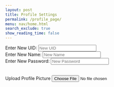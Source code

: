 ```yaml
---
layout: post
title: Profile Settings
permalink: /profile_page/
menu: nav/home.html
search_exclude: true
show_reading_time: false
---
```


<style>
body {
    background-image: url('{{ site.baseurl }}/images/trees.png');
    background-size: cover;
    background-position: center;
    background-repeat: no-repeat;
    min-height: 100vh;
    background-size: 1650px auto; /* Adjust width */
}
</style>
<div class="body">
 <div class="card">
   <form>
     <div>
       <label for="newUid">Enter New UID:</label>
       <input type="text" id="newUid" placeholder="New UID">
     </div>
     <div>
       <label for="newName">Enter New Name:</label>
       <input type="text" id="newName" placeholder="New Name">
     </div>
      <div>
       <label for="newPassword">Enter New Password:</label>
       <input type="text" id="newPassword" placeholder="New Password">
     </div>
     <br>
     <br>
     <label for="profilePicture" class="file-icon"> Upload Profile Picture <i class="fas fa-upload"></i>
     </label>
     <input type="file" id="profilePicture" accept="image/*" onchange="saveProfilePicture()">
     <div class="image-container" id="profileImageBox">
         <!-- Profile picture will be displayed here -->
     </div>
     <p id="profile-message" style="color: red;"></p>
   </form>
 </div>
</div>

<script type="module">
import {pythonURI, fetchOptions } from '{{site.baseurl}}/assets/js/api/config.js';
import { putUpdate, postUpdate, deleteData, logoutUser } from "{{site.baseurl}}/assets/js/api/profile.js";

// Profile-related functions remain here (excluding calendar and notification functions)
</script>

<link rel="stylesheet" href="{{ site.baseurl }}/assets/css/notif_styles.css">

